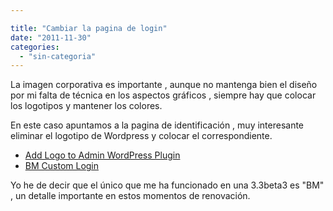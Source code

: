 ```yaml
---

title: "Cambiar la pagina de login"
date: "2011-11-30"
categories: 
  - "sin-categoria"
---
```


La imagen corporativa es importante , aunque no mantenga bien el diseño por mi falta de técnica en los aspectos gráficos , siempre hay que colocar los logotipos y mantener los colores.

En este caso apuntamos a la pagina de identificación , muy interesante eliminar el logotipo de Wordpress y colocar el correspondiente.

- [Add Logo to Admin WordPress Plugin](https://bavotasan.com/2011/add-your-logo-to-the-wordpress-admin-and-login-page/ "Add Logo to Admin WordPress Plugin")
- [BM Custom Login](https://www.visualbeta.es/2652/blogs/bm-custom-login-plugin-de-wordpress-para-modificar-la-pagina-de-login/ "BM Custom Login")

Yo he de decir que el único que me ha funcionado en una 3.3beta3 es "BM" , un detalle importante en estos momentos de renovación.
